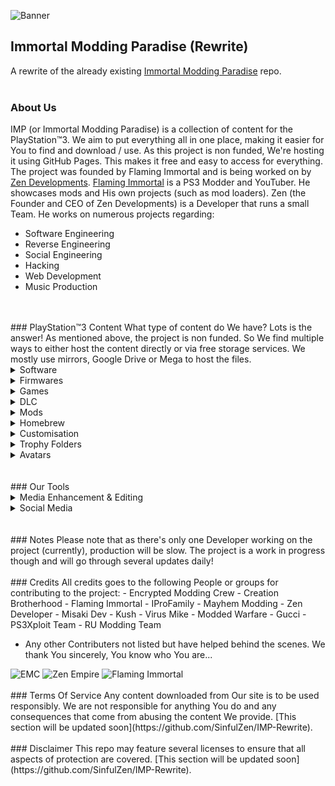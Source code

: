 ![Banner](https://github.com/user-attachments/assets/fef02ac4-5a88-4f4c-8cc1-cab6eb61c574)
## Immortal Modding Paradise (Rewrite)
A rewrite of the already existing [Immortal Modding Paradise](https://github.com/SinfulZen/IMP) repo.
<br>
<br>
### About Us
IMP (or Immortal Modding Paradise) is a collection of content for the PlayStation™3. We aim to put everything all in one place, making it easier for You to find and download / use. As this project is non funded, We're hosting it using GitHub Pages. This makes it free and easy to access for everything. The project was founded by Flaming Immortal and is being worked on by [Zen Developments](https://github.com/SinfulZen). [Flaming Immortal](https://www.youtube.com/@FlaMinG_IMmortALbackup) is a PS3 Modder and YouTuber. He showcases mods and His own projects (such as mod loaders). Zen (the Founder and CEO of Zen Developments) is a Developer that runs a small Team. He works on numerous projects regarding:
- Software Engineering
- Reverse Engineering
- Social Engineering
- Hacking
- Web Development
- Music Production
<br>
<br>
### PlayStation™3 Content
What type of content do We have? Lots is the answer! As mentioned above, the project is non funded. So We find multiple ways to either host the content directly or via free storage services. We mostly use mirrors, Google Drive or Mega to host the files.

<details>
<summary>Software</summary>
<br>
FTP, PKG, dumping, extracting tools, etc.
</details>
<details>
<summary>Firmwares</summary>
<br>
OFW, HFW & CFW variants.
</details>
<details>
<summary>Games</summary>
<br>
Call Of Duty, GTA, MineCraft & more.
</details>
<details>
<summary>DLC</summary>
<br>
DLC for the various games We have.
</details>
<details>
<summary>Mods</summary>
<br>
Mods for the various games We have.
</details>
<details>
<summary>Homebrew</summary>
<br>
Managers, Placeholders, Emulators, Mod Loaders, NoPSN & more.
</details>
<details>
<summary>Customisation</summary>
<br>
XMB Files, Modded Comments, Local Profile Pictures & more.
</details>
<details>
<summary>Trophy Folders</summary>
<br>
Various mixed, bronze, silver, gold & platinum folders.
</details>
<details>
<summary>Avatars</summary>
<br>
Mixed, Ghost, Japanese, Anime, Hacker & other packs.
</details>
<br>
<br>
### Our Tools
<details>
<summary>Media Enhancement & Editing</summary>
<br>
Various tools for image / video upscaling, audio editing and splitting, etc.
</details>
<details>
<summary>Social Media</summary>
<br>
Various tools for Instagram, Discord & more.
</details>
<br>
<br>
### Notes
Please note that as there's only one Developer working on the project (currently), production will be slow. The project is a work in progress though and will go through several updates daily!
<br>
<br>
### Credits
All credits goes to the following People or groups for contributing to the project:
- Encrypted Modding Crew
- Creation Brotherhood
- Flaming Immortal
- IProFamily
- Mayhem Modding
- Zen Developer
- Misaki Dev
- Kush
- Virus Mike
- Modded Warfare
- Gucci
- PS3Xploit Team
- RU Modding Team

+ Any other Contributers not listed but have helped behind the scenes. We thank You sincerely, You know who You are...
<a href="https://discord.gg/vbGdtfNQXT" style="text-decoration: none;">
  <img src="https://img.shields.io/badge/EMC%20Discord%20Server-5865F2?style=for-the-badge&logo=discord&logoColor=white" alt="EMC">
</a>
<a href="https://discord.gg/pYYaYpArv8" style="text-decoration: none;">
  <img src="https://img.shields.io/badge/EMC%20Discord%20Server-5865F2?style=for-the-badge&logo=discord&logoColor=white" alt="Zen Empire">
</a>
<a href="https://www.youtube.com/@FlaMinG_IMmortALbackup" style="text-decoration: none;">
  <img src="https://img.shields.io/badge/Flaming%20Immortal-FF0000?style=for-the-badge&logo=youtube&logoColor=white" alt="Flaming Immortal">
</a>
<br>
<br>
### Terms Of Service
Any content downloaded from Our site is to be used responsibly. We are not responsible for anything You do and any consequences that come from abusing the content We provide. [This section will be updated soon](https://github.com/SinfulZen/IMP-Rewrite).
<br>
<br>
### Disclaimer
This repo may feature several licenses to ensure that all aspects of protection are covered. [This section will be updated soon](https://github.com/SinfulZen/IMP-Rewrite).
